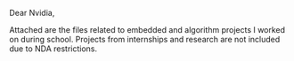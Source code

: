 Dear Nvidia,

Attached are the files related to embedded and algorithm projects I worked on during school. Projects from internships and research are not included due to NDA restrictions.
